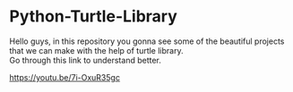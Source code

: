 # Python-Turtle-Library
Hello guys, in this repository you gonna see some of the beautiful projects that we can make with the help of turtle library.<br>
Go through this link to understand better.<br>

https://youtu.be/7i-OxuR35gc
